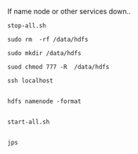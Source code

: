 If name node or other services down..

```
stop-all.sh
```

```
sudo rm  -rf /data/hdfs
```

```
sudo mkdir /data/hdfs
```

```
suod chmod 777 -R  /data/hdfs
```

```
ssh localhost


hdfs namenode -format


start-all.sh


jps 
```
